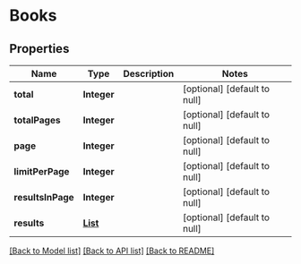# Books
## Properties

| Name | Type | Description | Notes |
|------------ | ------------- | ------------- | -------------|
| **total** | **Integer** |  | [optional] [default to null] |
| **totalPages** | **Integer** |  | [optional] [default to null] |
| **page** | **Integer** |  | [optional] [default to null] |
| **limitPerPage** | **Integer** |  | [optional] [default to null] |
| **resultsInPage** | **Integer** |  | [optional] [default to null] |
| **results** | [**List**](Book.md) |  | [optional] [default to null] |

[[Back to Model list]](../README.md#documentation-for-models) [[Back to API list]](../README.md#documentation-for-api-endpoints) [[Back to README]](../README.md)

